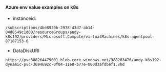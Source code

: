 #### Azure env value examples on k8s
 - instanceid:
```
/subscriptions/4be8920b-2978-43d7-ab14-04d8549c1d00/resourceGroups/andy-k8s192/providers/Microsoft.Compute/virtualMachines/k8s-agentpool-87187153-0
```
 - DataDiskURI
 ```
 https://pvc388264479001.blob.core.windows.net/388263476/andy-k8s192-dynamic-pvc-3694692c-0f04-11e8-b77e-000d3afdbef1.vhd
 ```

